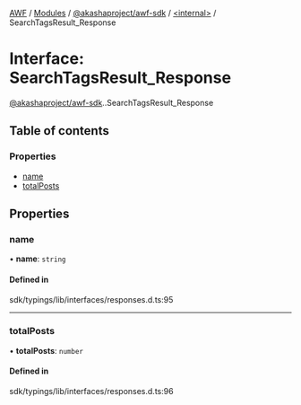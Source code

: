 [AWF](../README.md) / [Modules](../modules.md) / [@akashaproject/awf-sdk](../modules/akashaproject_awf_sdk.md) / [<internal\>](../modules/akashaproject_awf_sdk._internal_.md) / SearchTagsResult\_Response

# Interface: SearchTagsResult\_Response

[@akashaproject/awf-sdk](../modules/akashaproject_awf_sdk.md).[<internal>](../modules/akashaproject_awf_sdk._internal_.md).SearchTagsResult_Response

## Table of contents

### Properties

- [name](akashaproject_awf_sdk._internal_.SearchTagsResult_Response.md#name)
- [totalPosts](akashaproject_awf_sdk._internal_.SearchTagsResult_Response.md#totalposts)

## Properties

### name

• **name**: `string`

#### Defined in

sdk/typings/lib/interfaces/responses.d.ts:95

___

### totalPosts

• **totalPosts**: `number`

#### Defined in

sdk/typings/lib/interfaces/responses.d.ts:96
